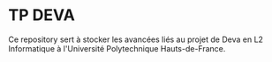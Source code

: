 # TP DEVA

Ce repository sert à stocker les avancées liés au projet de Deva en L2 
Informatique à l'Université Polytechnique Hauts-de-France.
